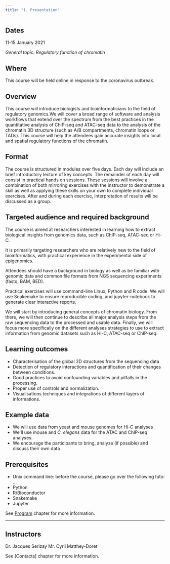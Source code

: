 ```yaml
---
title: "1. Presentation"
---
```


## Dates
11-15 January 2021

_General topic: Regulatory function of chromatin_

## Where

This course will be held online in response to the coronavirus outbreak.

## Overview

This course will introduce biologists and bioinformaticians to the field of 
regulatory genomics.We will cover a broad range of software and analysis 
workflows that extend over the spectrum from the best practices in the 
quantitative analysis of ChIP-seq and ATAC-seq data to the analysis of the 
chromatin 3D structure (such as A/B compartments, chromatin loops or TADs). 
This course will help the attendees gain accurate insights into local and 
spatial regulatory functions of the chromatin.

## Format

The course is structured in modules over five days. 
Each day will include an brief introductory lecture of key concepts. 
The remainder of each day will consist in practical hands on sessions. 
These sessions will involve a combination of both mirroring exercises with 
the instructor to demonstrate a skill as well as applying these skills on 
your own to complete individual exercises. 
After and during each exercise, interpretation of results will be discussed 
as a group.

## Targeted audience and required background

The course is aimed at researchers interested in learning how to extract 
biological insights from genomics data, such as ChIP-seq, ATAC-seq or Hi-C.  

It is primarily targeting researchers who are relatively new to the field 
of bioinformatics, with practical experience in the experimental side of 
epigenomics. 

Attendees should have a background in biology as well as be familiar with 
genomic data and common file formats from NGS sequencing experiments 
(fastq, BAM, BED).

Practical exercises will use command-line Linux, Python and R code. We will 
use Snakemake to ensure reproducible coding, and jupyter-notebook to generate 
clear interactive reports. 

We will start by introducing general concepts of chromatin biology. 
From there, we will then continue to describe all major analysis steps 
from the raw sequencing data to the processed and usable data. Finally, 
we will focus more specifically on the different analyses strategies to use 
to extract information from genomic datasets such as Hi-C, ATAC-seq or ChIP-seq. 

## Learning outcomes

 * Characterisation of the global 3D structures from the sequencing data
 * Detection of regulatory interactions and quantification of their changes 
    between conditions.
 * Good practices to avoid confounding variables and pitfalls in the 
    processing.
 * Proper use of controls and normalization.
 * Visualisations techniques and integrations of different layers of 
    informations.

## Example data

* We will use data from yeast and mouse genomes for Hi-C analyses
* We'll use mouse and *C. elegans* data for the ATAC and ChIP-seq analyses.
* We encourage the participants to bring, analyze (if possible) and discuss 
  their own data

## Prerequisites

* Unix command line: before the course, please go over the following tuto: ...
* Python
* R/Bioconductor
* Snakemake
* Jupyter

See [Program]() chapter for more information.

--- 

## Instructors

Dr. Jacques Serizay
Mr. Cyril Matthey-Doret

See [Contacts] chapter for more information.